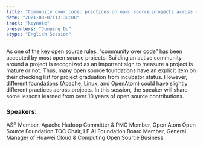 ```yaml
---
title: "Community over code: practices on open source projects across different foundations"
date: "2021-08-07T13:30:00"
track: "keynote"
presenters: "Junping Du"
stype: "English Session"
---
```

As one of the key open source rules, “community over code” has been accepted by most open source projects. Building an active community around a project is recognized as an important sign to measure a project is mature or not. Thus, many open source foundations have an explicit item on their checking list for project graduation from incubator status. However, different foundations (Apache, Linux, and OpenAtom) could have slightly different practices across projects. In this session, the speaker will share some lessons learned from over 10 years of open source contributions.

### Speakers:
ASF Member, Apache Hadoop Committer & PMC Member, Open Atom Open Source Foundation TOC Chair, LF AI Foundation Board Member, General Manager of Huawei Cloud & Computing Open Source Business

